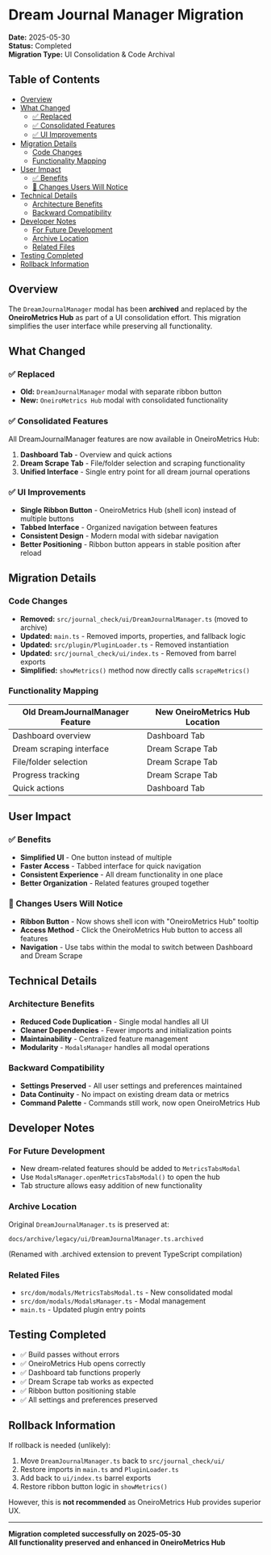 # Dream Journal Manager Migration

**Date:** 2025-05-30  
**Status:** Completed  
**Migration Type:** UI Consolidation & Code Archival  

## Table of Contents

- [Overview](#overview)
- [What Changed](#what-changed)
  - [✅ Replaced](#-replaced)
  - [✅ Consolidated Features](#-consolidated-features)
  - [✅ UI Improvements](#-ui-improvements)
- [Migration Details](#migration-details)
  - [Code Changes](#code-changes)
  - [Functionality Mapping](#functionality-mapping)
- [User Impact](#user-impact)
  - [✅ Benefits](#-benefits)
  - [🔄 Changes Users Will Notice](#-changes-users-will-notice)
- [Technical Details](#technical-details)
  - [Architecture Benefits](#architecture-benefits)
  - [Backward Compatibility](#backward-compatibility)
- [Developer Notes](#developer-notes)
  - [For Future Development](#for-future-development)
  - [Archive Location](#archive-location)
  - [Related Files](#related-files)
- [Testing Completed](#testing-completed)
- [Rollback Information](#rollback-information)

## Overview

The `DreamJournalManager` modal has been **archived** and replaced by the **OneiroMetrics Hub** as part of a UI consolidation effort. This migration simplifies the user interface while preserving all functionality.

## What Changed

### ✅ Replaced
- **Old:** `DreamJournalManager` modal with separate ribbon button
- **New:** `OneiroMetrics Hub` modal with consolidated functionality

### ✅ Consolidated Features
All DreamJournalManager features are now available in OneiroMetrics Hub:

1. **Dashboard Tab** - Overview and quick actions
2. **Dream Scrape Tab** - File/folder selection and scraping functionality
3. **Unified Interface** - Single entry point for all dream journal operations

### ✅ UI Improvements
- **Single Ribbon Button** - OneiroMetrics Hub (shell icon) instead of multiple buttons
- **Tabbed Interface** - Organized navigation between features
- **Consistent Design** - Modern modal with sidebar navigation
- **Better Positioning** - Ribbon button appears in stable position after reload

## Migration Details

### Code Changes
- **Removed:** `src/journal_check/ui/DreamJournalManager.ts` (moved to archive)
- **Updated:** `main.ts` - Removed imports, properties, and fallback logic
- **Updated:** `src/plugin/PluginLoader.ts` - Removed instantiation
- **Updated:** `src/journal_check/ui/index.ts` - Removed from barrel exports
- **Simplified:** `showMetrics()` method now directly calls `scrapeMetrics()`

### Functionality Mapping
| Old DreamJournalManager Feature | New OneiroMetrics Hub Location |
|----------------------------------|--------------------------------|
| Dashboard overview               | Dashboard Tab                  |
| Dream scraping interface         | Dream Scrape Tab              |
| File/folder selection           | Dream Scrape Tab              |
| Progress tracking               | Dream Scrape Tab              |
| Quick actions                   | Dashboard Tab                  |

## User Impact

### ✅ Benefits
- **Simplified UI** - One button instead of multiple
- **Faster Access** - Tabbed interface for quick navigation
- **Consistent Experience** - All dream functionality in one place
- **Better Organization** - Related features grouped together

### 🔄 Changes Users Will Notice
- **Ribbon Button** - Now shows shell icon with "OneiroMetrics Hub" tooltip
- **Access Method** - Click the OneiroMetrics Hub button to access all features
- **Navigation** - Use tabs within the modal to switch between Dashboard and Dream Scrape

## Technical Details

### Architecture Benefits
- **Reduced Code Duplication** - Single modal handles all UI
- **Cleaner Dependencies** - Fewer imports and initialization points  
- **Maintainability** - Centralized feature management
- **Modularity** - `ModalsManager` handles all modal operations

### Backward Compatibility
- **Settings Preserved** - All user settings and preferences maintained
- **Data Continuity** - No impact on existing dream data or metrics
- **Command Palette** - Commands still work, now open OneiroMetrics Hub

## Developer Notes

### For Future Development
- New dream-related features should be added to `MetricsTabsModal`
- Use `ModalsManager.openMetricsTabsModal()` to open the hub
- Tab structure allows easy addition of new functionality

### Archive Location
Original `DreamJournalManager.ts` is preserved at:
```
docs/archive/legacy/ui/DreamJournalManager.ts.archived
```
(Renamed with .archived extension to prevent TypeScript compilation)

### Related Files
- `src/dom/modals/MetricsTabsModal.ts` - New consolidated modal
- `src/dom/modals/ModalsManager.ts` - Modal management
- `main.ts` - Updated plugin entry points

## Testing Completed

- ✅ Build passes without errors
- ✅ OneiroMetrics Hub opens correctly  
- ✅ Dashboard tab functions properly
- ✅ Dream Scrape tab works as expected
- ✅ Ribbon button positioning stable
- ✅ All settings and preferences preserved

## Rollback Information

If rollback is needed (unlikely):
1. Move `DreamJournalManager.ts` back to `src/journal_check/ui/`
2. Restore imports in `main.ts` and `PluginLoader.ts`
3. Add back to `ui/index.ts` barrel exports
4. Restore ribbon button logic in `showMetrics()`

However, this is **not recommended** as OneiroMetrics Hub provides superior UX.

---

**Migration completed successfully on 2025-05-30**  
**All functionality preserved and enhanced in OneiroMetrics Hub** 